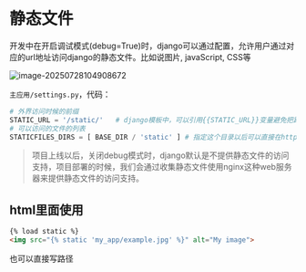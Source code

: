 # 静态文件

开发中在开启调试模式(debug=True)时，django可以通过配置，允许用户通过对应的url地址访问django的静态文件。比如说图片, javaScript, CSS等

![image-20250728104908672](https://picture-01-1316374204.cos.ap-beijing.myqcloud.com/lenovo-picture/202507281049720.png)

`主应用/settings.py`，代码：

```python
# 外界访问时候的前缀
STATIC_URL = '/static/'   # django模板中，可以引用{{STATIC_URL}}变量避免把路径写死。
# 可以访问的文件的列表
STATICFILES_DIRS = [ BASE_DIR / 'static' ] # 指定这个目录以后可以直接在http://url.com/static/静态文件 访问
```

> 项目上线以后，关闭debug模式时，django默认是不提供静态文件的访问支持，项目部署的时候，我们会通过收集静态文件使用nginx这种web服务器来提供静态文件的访问支持。

## html里面使用

```html
{% load static %}
<img src="{% static 'my_app/example.jpg' %}" alt="My image">
```

也可以直接写路径